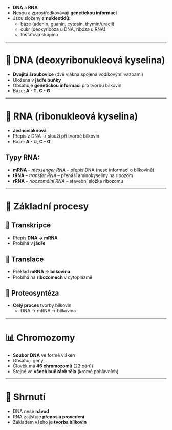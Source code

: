 - **DNA** a **RNA**
- Nesou a zprostředkovávají **genetickou informaci**
- Jsou složeny z **nukleotidů**:
  - báze (adenin, guanin, cytosin, thymin/uracil)
  - cukr (deoxyribóza u DNA, ribóza u RNA)
  - fosfátová skupina

---

# 🧫 DNA (deoxyribonukleová kyselina)
- **Dvojitá šroubovice** (dvě vlákna spojená vodíkovými vazbami)
- Uložena v **jádře buňky**
- Obsahuje **genetickou informaci** pro tvorbu bílkovin
- Báze: **A - T**, **C - G**

---

# 🧪 RNA (ribonukleová kyselina)
- **Jednovláknová**
- Přepis z DNA → slouží při tvorbě bílkovin
- Báze: **A - U**, **C - G**

## Typy RNA:
- **mRNA** – *messenger RNA* – přepis DNA (nese informaci o bílkovině)
- **tRNA** – *transfer RNA* – přenáší aminokyseliny na ribozom
- **rRNA** – *ribozomální RNA* – stavební složka ribozomu

---

# 🔁 Základní procesy

## 📄 Transkripce
- Přepis **DNA → mRNA**
- Probíhá v **jádře**

## 🧬 Translace
- Překlad **mRNA → bílkovina**
- Probíhá na **ribozomech** v cytoplazmě

## 🧷 Proteosyntéza
- **Celý proces** tvorby bílkovin
  - DNA → mRNA → bílkovina

---

# 📊 Chromozomy
- **Soubor DNA** ve formě vláken
- Obsahují geny
- Člověk má **46 chromozomů** (23 párů)
- Stejné ve **všech buňkách těla** (kromě pohlavních)

---

# 📌 Shrnutí
- DNA nese **návod**
- RNA zajišťuje **přenos a provedení**
- Základem všeho je **tvorba bílkovin**
